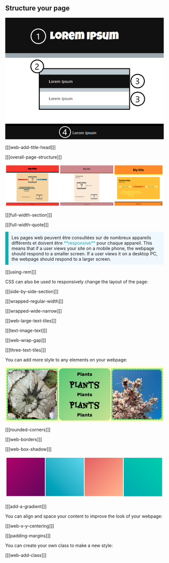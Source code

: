 ## Structure your page

![A labelled image of a webpage. A '1' is placed over the header area at the top. A '2' is placed to show the main content of the page. A '3' is placed to show a section of content. A '4' is placed to show the footer at the bottom of the page.](images/structure-diagram.png)

[[[web-add-title-head]]]

[[[overall-page-structure]]]

![A strip of three images showing different sets of three sections and different colour palettes.](images/example-layouts.png)

[[[full-width-section]]]

[[[full-width-quote]]]

<p style="border-left: solid; border-width:10px; border-color: #0faeb0; background-color: aliceblue; padding: 10px;">
Les pages web peuvent être consultées sur de nombreux appareils différents et doivent être <span style="color: #0faeb0">**responsive**</span> pour chaque appareil. This means that if a user views your site on a mobile phone, the webpage should respond to a smaller screen. If a user views it on a desktop PC, the webpage should respond to a larger screen. 
</p>

[[[using-rem]]]

CSS can also be used to responsively change the layout of the page:

[[[side-by-side-section]]]

[[[wrapped-regular-width]]]

[[[wrapped-wide-narrow]]]

[[[web-large-text-tiles]]]

[[[text-image-text]]]

[[[web-wrap-gap]]]

[[[three-text-tiles]]]

You can add more style to any elements on your webpage:

![Une bande d'exemples avec des dégradés, des bordures en pointillés et des coins arrondis.](images/borders-corners.png)

[[[rounded-corners]]]

[[[web-borders]]]

[[[web-box-shadow]]]

![Une bande de dégradés utilisant différentes palettes de couleurs.](images/gradients.png)

[[[add-a-gradient]]]

You can align and space your content to improve the look of your webpage:

[[[web-x-y-centering]]]

[[[padding-margins]]]

You can create your own class to make a new style:

[[[web-add-class]]]
